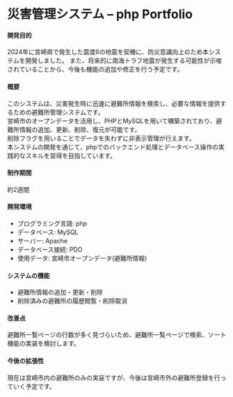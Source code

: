 # 災害管理システム – php Portfolio

<h4>開発目的</h4>
2024年に宮崎県で発生した震度6の地震を契機に、防災意識向上のため本システムを開発しました。
また、将来的に南海トラフ地震が発生する可能性が示唆されていることから、今後も機能の追加や修正を行う予定です。<br>

<h4>概要</h4>
このシステムは、災害発生時に迅速に避難所情報を検索し、必要な情報を提供するための避難所管理システムです。<br>
宮崎市のオープンデータを活用し、PHPとMySQLを用いて構築されており、避難所情報の追加、更新、削除、復元が可能です。<br>
削除フラグを用いることでデータを失わずに非表示管理が行えます。<br>
本システムの開発を通じて、phpでのバックエンド処理とデータベース操作の実践的なスキルを習得を目指しています。

<h4>制作期間</h4>
約2週間

<h4>開発環境</h4>
<ul>
  <li>プログラミング言語: php</li>
  <li>データベース: MySQL</li>
  <li>サーバー: Apache</li>
  <li>データベース接続: PDO</li>
  <li>使用データ: 宮崎市オープンデータ(避難所情報)</li>
</ul>

<h4>システムの機能</h4>
<ul>
    <li>避難所情報の追加・更新・削除</li> 
    <li>削除済みの避難所の履歴閲覧・削除取消</li>
</ul>

<h4>改善点</h4>
避難所一覧ページの行数が多く見づらいため、避難所一覧ページで検索、ソート機能の実装を検討します。

<h4>今後の拡張性</h4>
現在は宮崎市内の避難所のみの実装ですが、今後は宮崎市外の避難所登録を行っていく予定です。
